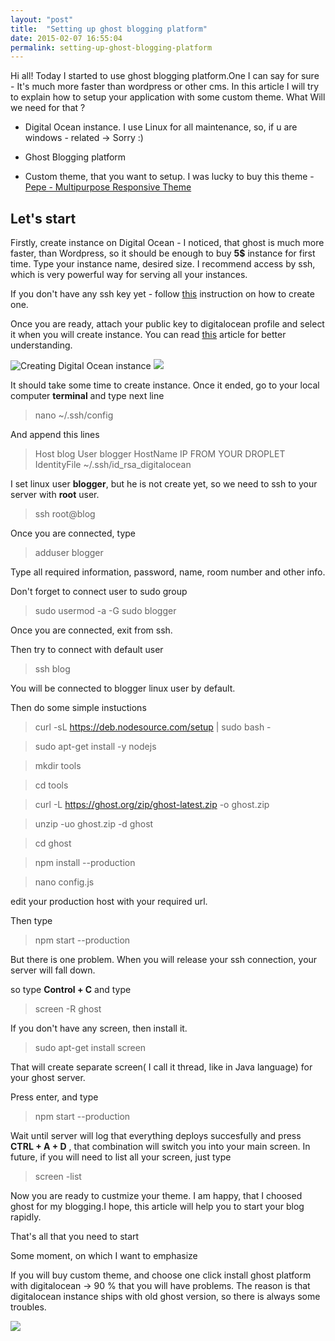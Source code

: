```yaml
---
layout: "post"
title:  "Setting up ghost blogging platform"
date: 2015-02-07 16:55:04
permalink: setting-up-ghost-blogging-platform
---
```



Hi all!
Today I started to use ghost blogging platform.One I can say for sure - It's much more faster than wordpress or other cms.
In this article I will try to explain how to setup your application with some custom theme.
What Will we need for that ?

* Digital Ocean instance. I use Linux for all maintenance, so, if u are windows - related -> Sorry :)

* Ghost Blogging platform

* Custom theme, that you want to setup. I was lucky to buy this theme - [Pepe - Multipurpose Responsive Theme](http://themeforest.net/item/pepe-multipurpose-responsive-theme/9634807?WT.oss_phrase=&WT.oss_rank=10&WT.z_author=muvolab&WT.ac=search_list)

## Let's start

Firstly, create instance on Digital Ocean - I noticed, that ghost is much more faster, than Wordpress, so it should be enough to buy **5$** instance for first time.
Type your instance name, desired size. I recommend access by ssh, which is very powerful way for serving all your instances.

If you don't have any ssh key yet - follow [this](https://help.github.com/articles/generating-ssh-keys/) instruction on how to create one.

Once you are ready, attach your public key to digitalocean profile and select it when you will create instance. You can read [this](https://www.digitalocean.com/community/tutorials/how-to-connect-to-your-droplet-with-ssh) article for better understanding.

![Creating Digital Ocean instance](/content/images/2015/02/Screen-Shot-2015-02-07-at-6-29-42-PM.png)
![](assets/images/Screen-Shot-2015-02-07-at-6-29-58-PM.png)

It should take some time to create instance. Once it ended, go to your local computer **terminal** and type next line

> nano ~/.ssh/config

And append this lines

> 	Host blog
> 		User blogger
> 		HostName IP FROM YOUR DROPLET
> 		IdentityFile ~/.ssh/id_rsa_digitalocean

I set linux user **blogger**, but he is not create yet, so we need to ssh to your server with **root** user.

> ssh root@blog

Once you are connected, type

> adduser blogger

Type all required information, password, name, room number and other info.

Don't forget to connect user to sudo group
> sudo usermod -a -G sudo blogger

Once you are connected, exit from ssh.

Then try to connect with default user

> ssh blog

You will be connected to blogger linux user by default.

Then do some simple instuctions

> curl -sL https://deb.nodesource.com/setup | sudo bash -

> sudo apt-get install -y nodejs

> mkdir tools

> cd tools

> curl -L https://ghost.org/zip/ghost-latest.zip -o ghost.zip

> unzip -uo ghost.zip -d ghost

> cd ghost

> npm install --production

> nano config.js

edit your production host with your required url.

Then type

> npm start --production


But there is one problem. When you will release your ssh connection, your server will fall down.

so type **Control + C** and type

> screen -R ghost

If you don't have any screen, then install it.

> sudo apt-get install screen

That will create separate screen( I call it thread, like in Java language) for your ghost server.

Press enter, and type

> npm start --production

Wait until server will log that everything deploys succesfully and press **CTRL + A + D** , that combination will switch you into your main screen.
In future, if you will need to list all your screen, just type

> screen -list

Now you are ready to custmize your theme.
I am happy, that I choosed ghost for my blogging.I hope, this article will help you to start your blog rapidly.

That's all that you need to start

Some moment, on which I want to emphasize

If you will buy custom theme, and choose one click install ghost platform with digitalocean -> 90 % that you will have problems. The reason is that digitalocean instance ships with old ghost version, so there is always some troubles.


![](assets/images/Screen-Shot-2015-02-07-at-5-30-23-PM.png)


